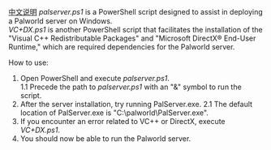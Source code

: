 [中文说明](README-CN.md)
*palserver.ps1* is a PowerShell script designed to assist in deploying a Palworld server on Windows.  
*VC+DX.ps1* is another PowerShell script that facilitates the installation of the "Visual C++ Redistributable Packages" and "Microsoft DirectX® End-User Runtime," which are required dependencies for the Palworld server.  

How to use:
1. Open PowerShell and execute *palserver.ps1*.  
   1.1 Precede the path to *palserver.ps1* with an "&" symbol to run the script.  
2. After the server installation, try running PalServer.exe.
   2.1 The default location of PalServer.exe is "C:\palworld\PalServer.exe".  
3. If you encounter an error related to VC++ or DirectX, execute *VC+DX.ps1*.  
4. You should now be able to run the Palworld server.  
